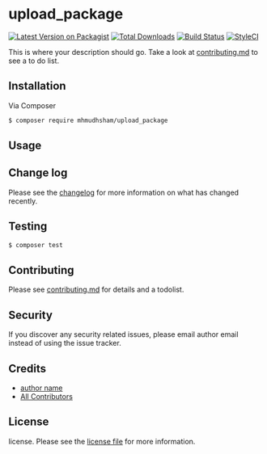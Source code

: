 # upload_package

[![Latest Version on Packagist][ico-version]][link-packagist]
[![Total Downloads][ico-downloads]][link-downloads]
[![Build Status][ico-travis]][link-travis]
[![StyleCI][ico-styleci]][link-styleci]

This is where your description should go. Take a look at [contributing.md](contributing.md) to see a to do list.

## Installation

Via Composer

``` bash
$ composer require mhmudhsham/upload_package
```

## Usage

## Change log

Please see the [changelog](changelog.md) for more information on what has changed recently.

## Testing

``` bash
$ composer test
```

## Contributing

Please see [contributing.md](contributing.md) for details and a todolist.

## Security

If you discover any security related issues, please email author email instead of using the issue tracker.

## Credits

- [author name][link-author]
- [All Contributors][link-contributors]

## License

license. Please see the [license file](license.md) for more information.

[ico-version]: https://img.shields.io/packagist/v/mhmudhsham/upload_package.svg?style=flat-square
[ico-downloads]: https://img.shields.io/packagist/dt/mhmudhsham/upload_package.svg?style=flat-square
[ico-travis]: https://img.shields.io/travis/mhmudhsham/upload_package/master.svg?style=flat-square
[ico-styleci]: https://styleci.io/repos/12345678/shield

[link-packagist]: https://packagist.org/packages/mhmudhsham/upload_package
[link-downloads]: https://packagist.org/packages/mhmudhsham/upload_package
[link-travis]: https://travis-ci.org/mhmudhsham/upload_package
[link-styleci]: https://styleci.io/repos/12345678
[link-author]: https://github.com/mhmudhsham
[link-contributors]: ../../contributors
